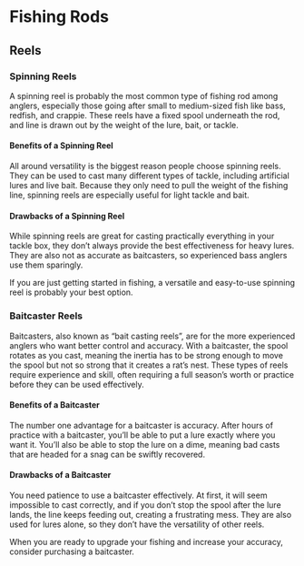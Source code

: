# Fishing Rods

## Reels

### Spinning Reels

A spinning reel is probably the most common type of fishing rod among anglers,
especially those going after small to medium-sized fish like bass, redfish, and crappie.
These reels have a fixed spool underneath the rod, and line is drawn out by the weight of
the lure, bait, or tackle.

#### Benefits of a Spinning Reel

All around versatility is the biggest reason people choose spinning reels. They can be used
to cast many different types of tackle, including artificial lures and live bait. Because
they only need to pull the weight of the fishing line, spinning reels are especially useful
for light tackle and bait.

#### Drawbacks of a Spinning Reel

While spinning reels are great for casting practically everything in your tackle box, they don’t
always provide the best effectiveness for heavy lures. They are also not as accurate as
baitcasters, so experienced bass anglers use them sparingly.

If you are just getting started in fishing, a versatile and easy-to-use spinning reel is probably
your best option.

### Baitcaster Reels

Baitcasters, also known as “bait casting reels”, are for the more experienced anglers who want better
control and accuracy. With a baitcaster, the spool rotates as you cast, meaning the inertia has to be
strong enough to move the spool but not so strong that it creates a rat’s nest. These types of reels
require experience and skill, often requiring a full season’s worth or practice before they can be used
effectively.

#### Benefits of a Baitcaster

The number one advantage for a baitcaster is accuracy. After hours of practice with a baitcaster,
you’ll be able to put a lure exactly where you want it. You’ll also be able to stop the lure on a dime,
meaning bad casts that are headed for a snag can be swiftly recovered.

#### Drawbacks of a Baitcaster

You need patience to use a baitcaster effectively. At first, it will seem impossible to cast correctly,
and if you don’t stop the spool after the lure lands, the line keeps feeding out, creating a frustrating
mess. They are also used for lures alone, so they don’t have the versatility of other reels.

When you are ready to upgrade your fishing and increase your accuracy, consider purchasing a baitcaster.
